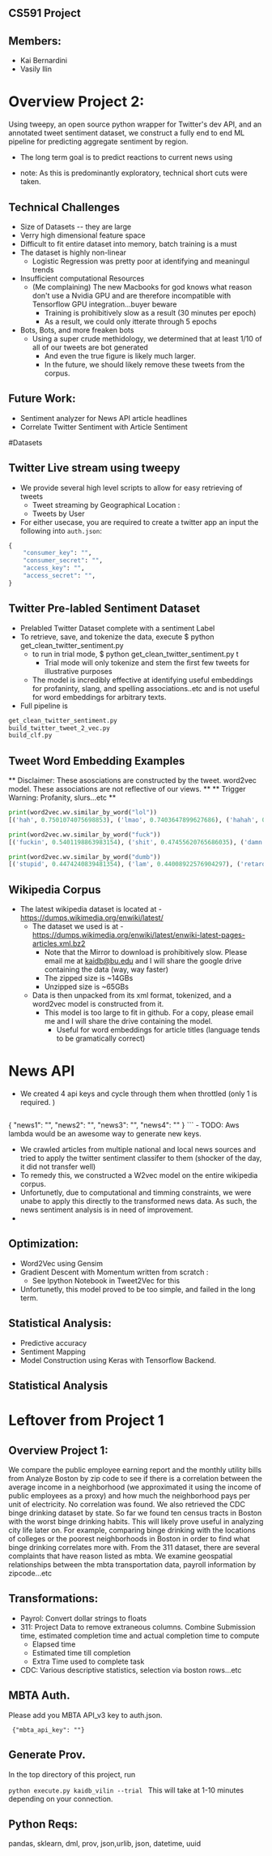 ## CS591 Project 
## Members:  
- Kai Bernardini
- Vasily Ilin

# Overview Project 2:
Using tweepy, an open source python wrapper for Twitter's dev API, and an annotated tweet sentiment dataset, we
construct a fully end to end ML pipeline for predicting aggregate sentiment by region. 
- The long term goal is to predict reactions to current news using 

- note:  As this is predominantly exploratory,  technical short cuts were taken. 

## Technical Challenges
- Size of Datasets -- they are large
- Verry high dimensional feature space 
- Difficult to fit entire dataset into memory, batch training is a must 
- The dataset is highly non-linear 
    - Logistic Regression was pretty poor at identifying and meaningul trends 
- Insufficient computational Resources
    - (Me complaining) The new Macbooks for god knows what reason don't use a Nvidia GPU and are therefore incompatible with Tensorflow GPU integration...buyer beware
        - Training is prohibitively slow as a result  (30 minutes per epoch)
        - As a result, we could only itterate through 5 epochs 
- Bots, Bots, and more freaken bots
    - Using a super crude methidology, we determined that at least 1/10 of all of our tweets are bot generated
        - And even the true figure is likely much larger. 
        - In the future, we should likely remove these tweets from the corpus. 
    
## Future Work:
- Sentiment analyzer for News API article headlines
- Correlate Twitter Sentiment with Article Sentiment 



#Datasets

## Twitter Live stream using tweepy
- We provide several high level  scripts to allow for easy retrieving of tweets
    - Tweet streaming by Geographical Location : 
    - Tweets by User
- For either usecase, you are required to create a twitter app an input the following into ```auth.json```:

```python
{ 
    "consumer_key": "",
    "consumer_secret": "",
    "access_key": "",
    "access_secret": "",
}
```

## Twitter Pre-labled Sentiment Dataset 
- Prelabled Twitter Dataset complete with a sentiment Label 
- To retrieve, save, and tokenize the data, execute </code> $ python get_clean_twitter_sentiment.py </code>
    - to run in trial mode, </code> $ python get_clean_twitter_sentiment.py t </code>
        - Trial mode will only tokenize and stem the first few tweets for illustrative purposes
    - The model is incredibly effective at identifying useful embeddings for profaninty, slang, and spelling associations..etc and is not useful for word embeddings for arbitrary texts. 
- Full pipeline is 
```bash 
get_clean_twitter_sentiment.py
build_twitter_tweet_2_vec.py
build_clf.py
```

## Tweet Word Embedding Examples 
** Disclaimer: These asosciations are constructed by the tweet. word2vec model. These associations are not reflective of our views. **
** Trigger Warning: Profanity, slurs...etc **

```python 
print(word2vec.wv.similar_by_word("lol"))
[('hah', 0.7501074075698853), ('lmao', 0.7403647899627686), ('hahah', 0.6293175220489502), ('hahahah', 0.4980482757091522), ('lmfao', 0.4653286337852478), ('heh', 0.46210041642189026), ('cuz', 0.4489451050758362), ('ha', 0.4350995123386383), ('jus', 0.4144180417060852), ('u', 0.41266563534736633)] 
```

```python
print(word2vec.wv.similar_by_word("fuck"))
[('fuckin', 0.5401198863983154), ('shit', 0.47455620765686035), ('damn', 0.47374287247657776), ('eff', 0.4427247643470764), ('ugh', 0.42223554849624634), ('bitch', 0.41461408138275146), ('stupid', 0.39982643723487854), ('screw', 0.37740325927734375), ('wtf', 0.3753121793270111), ('freakin', 0.37031519412994385)]
```

```python
print(word2vec.wv.similar_by_word("dumb"))
[('stupid', 0.4474240839481354), ('lam', 0.44008922576904297), ('retard', 0.3861704468727112), ('smart', 0.3855532705783844), ('weird', 0.37820345163345337), ('gay', 0.3473893404006958), ('funny', 0.33632892370224), ('confus', 0.3293963372707367), ('annoy', 0.3184397220611572), ('bad', 0.2968796491622925)]
```
## Wikipedia Corpus
- The latest wikipedia dataset is located at   -https://dumps.wikimedia.org/enwiki/latest/
    - The dataset we used is at -https://dumps.wikimedia.org/enwiki/latest/enwiki-latest-pages-articles.xml.bz2
        - Note that the Mirror to download is prohibitively slow. Please email me at kaidb@bu.edu and I will share the google drive containing the data (way, way faster)
        - The zipped size is ~14GBs
        - Unzipped size is ~65GBs
    - Data is then unpacked from its xml format, tokenized, and a word2vec model is constructed from it. 
        - This model is too large to fit in github. For a copy, please email me and I will share the drive containing the model. 
            - Useful for word embeddings for article titles (language tends to be gramatically correct)
##

# News API 
- We created 4 api keys and cycle through them when throttled (only 1 is required. )
    ```python
{
"news1": "",
"news2": "",
"news3": "",
"news4": ""
}
    ```
    - TODO: Aws lambda would be an awesome way to generate new keys. 
- We crawled articles from multiple national and local news sources and tried to apply the twitter sentiment classifer to them (shocker of the day, it did not transfer well)
- To remedy this, we constructed a W2vec model on the entire wikipedia corpus. 
- Unfortunetly, due to computational and timming constraints, we were unabe to apply this directly to the transformed news data. As such, the news sentiment analysis is in need of improvement. 
- 

## Optimization: 
- Word2Vec using Gensim 
- Gradient Descent with Momentum written from scratch :
    - See Ipython Notebook in Tweet2Vec for this 
- Unfortunetly, this model proved to be too simple, and failed in the long term. 
## Statistical Analysis: 
- Predictive accuracy
- Sentiment Mapping 
- Model Construction using Keras with Tensorflow Backend. 

## Statistical Analysis 







# Leftover from Project 1
 ## Overview Project 1:
We compare the public employee earning report and the monthly utility bills from Analyze Boston by zip code to see if there
is a correlation between the average income in a neighborhood (we approximated it using the income of public employees as a proxy)
and how much the neighborhood pays per unit of electricity. No correlation was found.
We also retrieved the CDC binge drinking dataset by state. So far we found ten census tracts in Boston with the worst binge drinking habits.
This will likely prove useful in analyzing city life later on. For example, comparing binge drinking with the locations of colleges
or the poorest neighborhoods in Boston in order to find what binge drinking correlates more with. From the 311 dataset, there are several complaints that have reason listed as mbta. We examine geospatial relationships between the mbta transportation data, payroll information by zipcode...etc

## Transformations: 
- Payrol: Convert dollar strings to floats
- 311: Project Data to remove extraneous columns. Combine Submission time, estimated completion time  and actual completion time to compute
    - Elapsed time 
    - Estimated time till completion
    - Extra Time used to complete task 
- CDC: Various descriptive statistics, selection via boston rows...etc


## MBTA Auth. 
Please add you MBTA API_v3 key to auth.json. 

<code> {"mbta_api_key": ""}
</code>

## Generate Prov. 
In the top directory of this project, run

<code>python execute.py kaidb_vilin --trial
 </code>
This will take at 1-10 minutes depending on your connection. 
## Python Reqs:
pandas, sklearn, dml, prov, json,urlib, json, datetime, uuid